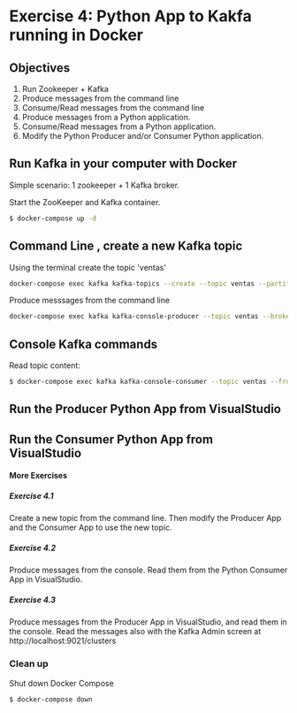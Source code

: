 # Exercise 4: Python App to Kakfa running in Docker

## Objectives

1) Run Zookeeper + Kafka
2) Produce messages from the command line
3) Consume/Read messages from the command line
4) Produce messages from a Python application.
5) Consume/Read messages from a Python application.
6) Modify the Python Producer and/or Consumer Python application.


## Run Kafka in your computer with Docker
Simple scenario: 1 zookeeper + 1 Kafka broker.

Start the ZooKeeper and Kafka container.

```sh
$ docker-compose up -d
```

## Command Line , create a new Kafka topic
Using the terminal create the topic 'ventas'

```sh
docker-compose exec kafka kafka-topics --create --topic ventas --partitions 1 --replication-factor 1 --if-not-exists --bootstrap-server localhost:9092
```

Produce messsages from the command line
```sh
docker-compose exec kafka kafka-console-producer --topic ventas --broker-list localhost:9092
```

## Console Kafka commands
Read topic content:

```sh
$ docker-compose exec kafka kafka-console-consumer --topic ventas --from-beginning --bootstrap-server localhost:9092
```

## Run the Producer Python App from VisualStudio

## Run the Consumer Python App from VisualStudio



#### More Exercises
##### Exercise 4.1 
Create a new topic from the command line. Then modify the Producer App and the Consumer App to use the new topic.

##### Exercise 4.2
Produce messages from the console. Read them from the Python Consumer App in VisualStudio.

##### Exercise 4.3
Produce messages from the Producer App in VisualStudio, and read them in the console. 
Read the messages also with the Kafka Admin screen at http://localhost:9021/clusters

### Clean up

Shut down Docker Compose

```sh
$ docker-compose down
```
